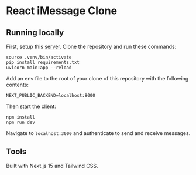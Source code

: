 # React iMessage Clone

## Running locally

First, setup this [server](https://github.com/zion-off/fastapi-sqlite-server). Clone the repository and run these commands:

```
source .venv/bin/activate
pip install requirements.txt
uvicorn main:app --reload
```

Add an env file to the root of your clone of this repository with the following contents:

```
NEXT_PUBLIC_BACKEND=localhost:8000
```

Then start the client:

```
npm install
npm run dev
```

Navigate to `localhost:3000` and authenticate to send and receive messages.

## Tools

Built with Next.js 15 and Tailwind CSS.
